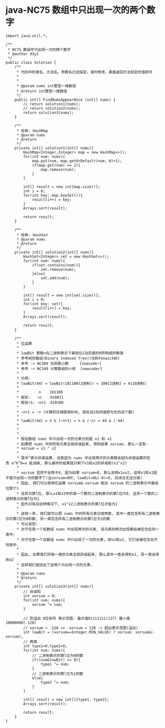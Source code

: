 # java-NC75 数组中只出现一次的两个数字


    import java.util.*;
    
    /**
     * NC75 数组中只出现一次的两个数字
     * @author d3y1
     */
    public class Solution {
        /**
         * 代码中的类名、方法名、参数名已经指定，请勿修改，直接返回方法规定的值即可
         *
         *
         * @param nums int整型一维数组
         * @return int整型一维数组
         */
        public int[] FindNumsAppearOnce (int[] nums) {
            // return solution1(nums);
            // return solution2(nums);
            return solution3(nums);
        }
    
        /**
         * 哈希: HashMap
         * @param nums
         * @return
         */
        private int[] solution1(int[] nums){
            HashMap<Integer,Integer> map = new HashMap<>();
            for(int num: nums){
                map.put(num, map.getOrDefault(num, 0)+1);
                if(map.get(num) == 2){
                    map.remove(num);
                }
            }
    
            int[] result = new int[map.size()];
            int i = 0;
            for(int key: map.keySet()){
                result[i++] = key;
            }
            Arrays.sort(result);
    
            return result;
        }
    
        /**
         * 哈希: HashSet
         * @param nums
         * @return
         */
        private int[] solution2(int[] nums){
            HashSet<Integer> set = new HashSet<>();
            for(int num: nums){
                if(set.contains(num)){
                    set.remove(num);
                }else{
                    set.add(num);
                }
            }
    
            int[] result = new int[set.size()];
            int i = 0;
            for(int key: set){
                result[i++] = key;
            }
            Arrays.sort(result);
    
            return result;
        }
    
        /**
         * 位运算
         *
         * lowBit 整数n在二进制表示下最低位1及后面的0所构成的数值
         * 参考树状数组(Binary Indexed Tree)(也称Fenwick树)
         * 参考 -> NC360 右侧更小数     [nowcoder]
         * 参考 -> NC349 计算数组的小和  [nowcoder]
         *
         * 示例:
         * lowBit(44) = lowBit(101100[2进制]) = 100[2进制] = 4[10进制]
         *
         *         n    101100
         * 取反:   ~n    010011
         * 取反+1: ~n+1  010100
         *
         * ~n+1 = -n (计算机存储使用补码, 取反加1后的值即为负的这个数)
         *
         * lowBit(44) = n & (~n+1) = n & (-n) = 44 & (-44)
         *
         *
         * 
         * 假设数组 nums 中只出现一次的元素分别是 x1 和 x2
         * 如果把 nums 中的所有元素全部异或起来, 得到结果 xorsum, 那么一定有:
         * xorsum = x1 ^ x2
         *
         * 其中^表示异或运算, 这是因为 nums 中出现两次的元素都会因为异或运算的性质 a^b^b=a 抵消掉, 那么最终的结果就只剩下x1和x2的异或和(x1^x2)
         *
         * xorsum 显然不会等于0, 因为如果 xorsum=0, 那么说明x1=x2, 这样x1和x2就不是只出现一次的数字了(且xorsum=0时, lowBit=0&(-0)=0, 后续也无法分类)
         * 因此, 我们可以使用位运算 xorsum&-xorsum 取出 xorsum 的二进制表示中最低位那个1
         * 设其为第l位, 那么x1和x2中的某一个数的二进制表示的第l位为0, 且另一个数的二进制表示的第l位为1
         * 因为只有在这种情况下, x1^x2二进制表示的第l位才能为1
         *
         * 这样一来, 我们就可以把 nums 中的所有元素分成两类, 其中一类包含所有二进制表示的第l位为0的数, 另一类包含所有二进制表示的第l位为1的数
         * 可以发现:
         * 对于任意一个在数组 nums 中出现两次的元素, 该元素的两次出现都会被包含在同一类中;
         * 对于任意一个在数组 nums 中只出现了一次的元素, 即x1和x2, 它们会被包含在不同类中.
         *
         * 因此, 如果我们将每一类的元素全部异或起来, 那么其中一类会得到x1, 另一类会得到x2
         * 这样我们就找出了这两个只出现一次的元素.
         *
         * @param nums
         * @return
         */
        private int[] solution3(int[] nums){
            // 异或和
            int xorsum = 0;
            for(int num: nums){
                xorsum ^= num;
            }
    
            // 防溢出 8位有符 表示范围: 最大值01111111(127) 最小值10000000(-128)
            // xorsum = -128 => -xorsum = 128 -> 超出表示范围(溢出)
            int lowBit = (xorsum==Integer.MIN_VALUE) ? xorsum: xorsum&(-xorsum);
            // 两类
            int type1=0,type2=0;
            for(int num: nums){
                // 二进制表示的第l位为0的数
                if((num&lowBit) == 0){
                    type1 ^= num;
                }
                // 二进制表示的第l位为1的数
                else{
                    type2 ^= num;
                }
            }
    
            int[] result = new int[]{type1, type2};
            Arrays.sort(result);
    
            return result;
        }
    }

  


